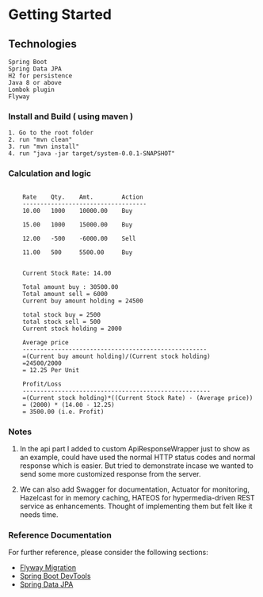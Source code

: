 
# Getting Started

## Technologies
	Spring Boot
	Spring Data JPA
	H2 for persistence
	Java 8 or above
	Lombok plugin
	Flyway
	
	
		

### Install and Build ( using maven )
	1. Go to the root folder
	2. run "mvn clean"
	3. run "mvn install"
	4. run "java -jar target/system-0.0.1-SNAPSHOT"

### Calculation and logic

```

    Rate 	Qty. 	Amt. 		Action
    -----------------------------------
    10.00 	1000 	10000.00 	Buy
    
    15.00 	1000 	15000.00 	Buy
    
    12.00 	-500 	-6000.00 	Sell
    
    11.00 	500 	5500.00 	Buy
    
    
    Current Stock Rate: 14.00
    
    Total amount buy : 30500.00
    Total amount sell = 6000
    Current buy amount holding = 24500
    
    total stock buy = 2500
    total stock sell = 500
    Current stock holding = 2000
    
    Average price
    ----------------------------------------------------
    =(Current buy amount holding)/(Current stock holding)
    =24500/2000
    = 12.25 Per Unit
    
    Profit/Loss
    -----------------------------------------------------
    =(Current stock holding)*((Current Stock Rate) - (Average price))
    = (2000) * (14.00 - 12.25)
    = 3500.00 (i.e. Profit)

```

### Notes

<p>

1. In the api part I added to custom ApiResponseWrapper just to show as an example, could have used the normal HTTP status codes  and normal response which is easier. But tried to demonstrate incase we wanted to send some  more customized response from the server. 

2. We can also add Swagger for documentation, Actuator for monitoring, Hazelcast for in memory caching, HATEOS for hypermedia-driven REST service as enhancements. Thought of implementing them but felt like it needs time.
</p>


### Reference Documentation
For further reference, please consider the following sections:


* [Flyway Migration](https://docs.spring.io/spring-boot/docs/2.3.3.RELEASE/reference/htmlsingle/#howto-execute-flyway-database-migrations-on-startup)
* [Spring Boot DevTools](https://docs.spring.io/spring-boot/docs/2.3.3.RELEASE/reference/htmlsingle/#using-boot-devtools)
* [Spring Data JPA](https://docs.spring.io/spring-boot/docs/2.3.3.RELEASE/reference/htmlsingle/#boot-features-jpa-and-spring-data)